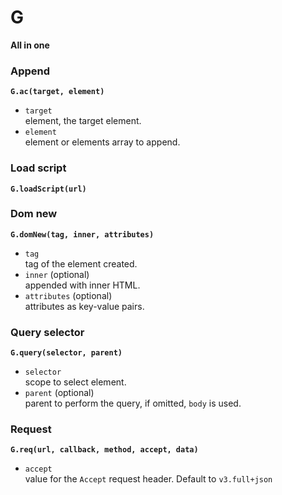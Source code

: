 # G

**All in one**

### Append  

**`G.ac(target, element)`**

- `target`  
	element, the target element.
- `element`  
	element or elements array to append.

### Load script  

**`G.loadScript(url)`**

### Dom new  

**`G.domNew(tag, inner, attributes)`**

- `tag`  
	tag of the element created.
- `inner` (optional)  
	appended with inner HTML.
- `attributes` (optional)  
	attributes as key-value pairs.

### Query selector  

**`G.query(selector, parent)`**

- `selector`  
	scope to select element.
- `parent` (optional)  
	parent to perform the query, if omitted, `body` is used.

### Request  

**`G.req(url, callback, method, accept, data)`**

- `accept`  
	value for the `Accept` request header. Default to `v3.full+json`
